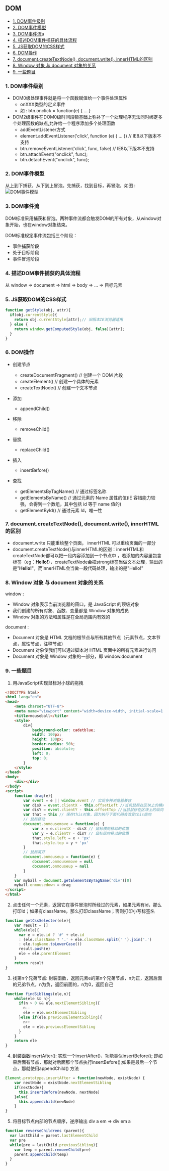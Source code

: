 ## DOM
<!-- TOC -->  
- [1. DOM事件级别](#1-dom事件级别)   
- [2. DOM事件模型](#2-dom事件模型)    
- [3. DOM事件流](#3-dom事件流)a    
- [4. 描述DOM事件捕获的具体流程](#4-描述dom事件捕获的具体流程)   
- [5. JS获取DOM的CSS样式](#5-js获取dom的css样式)   
- [6. DOM操作](#6-dom操作) 
- [7. document.createTextNode(), document.write(), innerHTML的区别](#7-documentcreatetextnode-documentwrite-innerhtml的区别)   
- [8. Window 对象 与 document 对象的关系](#8-window-对象-与-document-对象的关系)  
- [9. 一些题目](#9-一些题目)
<!-- /TOC -->
### 1. DOM事件级别
- DOM0级处理事件就是将一个函数赋值给一个事件处理属性
   - onXXX类型的定义事件
   - 如 : btn.onclick = function(e) { ... }
- DOM2级事件在DOM0级时间段额基础上弥补了一个处理程序无法同时绑定多个处理函数的缺点,允许给一个程序添加多个处理函数
    - addEventListener方式
    - element.addEventListener('click', function (e) { ... }) // IE8以下版本不支持
    - btn.removeEventListener('click', func, false) // IE8以下版本不支持
    - btn.attachEvent("onclick", func);
    - btn.detachEvent("onclick", func); 

### 2. DOM事件模型
从上到下捕获，从下到上冒泡。先捕获，找到目标，再冒泡，如图 :
![DOM事件模型](../img/dom事件模型.jpg)

### 3. DOM事件流
DOM标准采用捕获和冒泡。两种事件流都会触发DOM的所有对象，从window对象开始，也在window对象结束。

DOM标准规定事件流包括三个阶段：
- 事件捕获阶段
- 处于目标阶段
- 事件冒泡阶段

### 4. 描述DOM事件捕获的具体流程
从 window => document => html => body => ... => 目标元素

### 5. JS获取DOM的CSS样式
```js
function getStyle(obj, attr){
  if(obj.currentStyle){
    return obj.currentStyle[attr];// 旧版本IE浏览器适用
  } else {
    return window.getComputedStyle(obj, false)[attr];
  }
}
```

### 6. DOM操作
- 创建节点
  - createDocumentFragment() // 创建一个 DOM 片段
  - createElement() // 创建一个具体的元素
  - createTextNode() // 创建一个文本节点

- 添加
  - appendChild() 

- 移除
  - removeChild()

- 替换
  - replaceChild()

- 插入
  - insertBefore()

- 查找
  - getElementsByTagName() // 通过标签名称
  - getElementsByName() // 通过元素的 Name 属性的值(IE 容错能力较强，会得到一个数组，其中包括 id 等于 name 值的)
  - getElementById() // 通过元素 Id，唯一性

### 7. document.createTextNode(), document.write(), innerHTML的区别
- document.write 只能重绘整个页面， innerHTML 可以重绘页面的一部分
- document.createTextNode()与innerHTML的区别：innerHTML和createTextNode都可以把一段内容添加到一个节点中 ，若添加的内容里包含标签（eg：<strong>Hello!</strong>），createTextNode会把strong标签当做文本处理，输出的是"<strong>Hello!</strong>"，而innerHTML会当做一段代码处理，输出的是"Hello!"

### 8. Window 对象 与 document 对象的关系
window :
 - Window 对象表示当前浏览器的窗口，是 JavaScript 的顶级对象
 - 我们创建的所有对象、函数、变量都是 Window 对象的成员
 - Window 对象的方法和属性是在全局范围内有效的

document :
 - Document 对象是 HTML 文档的根节点与所有其他节点（元素节点，文本节点，属性节点，注释节点）
 - Document 对象使我们可以通过脚本对 HTML 页面中的所有元素进行访问
 - Document 对象是 Window 对象的一部分，即 window.document

### 9. 一些题目
1. 用JavaScript实现鼠标对小球的拖拽
```html
<!DOCTYPE html>
<html lang="en">
<head>
    <meta charset="UTF-8">
    <meta name="viewport" content="width=device-width, initial-scale=1.0">
    <title>mouseball</title>
    <style>
        div{
            background-color: cadetblue;
            width: 100px;
            height: 100px;
            border-radius: 50%;
            position: absolute;
            left: 0;
            top: 0;
        }
    </style>
</head>
<body>
    <div></div>
</body>
<script>
    function drag(e){
        var event = e || window.event // 实现多种浏览器兼容
        var disX = event.clientX - this.offsetLeft //当前鼠标在区块上的横向相对位置
        var disY = event.clientY - this.offsetTop //当前鼠标在区块上的纵向相对位置
        var that = this // 保存this对象，因为执行下面代码会改变this指向
        // 鼠标移动
        document.onmousemove = function(e) {
            var x = e.clientX - disX // 鼠标横向移动的位置
            var y = e.clientY - disY // 鼠标纵向移动的位置
            that.style.left = x + 'px'
            that.style.top = y + 'px'
        }
        // 鼠标离开
        document.onmouseup = function(e) {
            document.onmousemove = null
            document.onmouseup = null
        }
    }
    var myball = document.getElementsByTagName('div')[0]
    myball.onmousedown = drag
</script>
</html>
```

2. 点击任何一个元素，返回它在事件冒泡时所经过的元素，如果元素有id，那么打印id；如果有className，那么打印className；否则打印小写标签名
```js
function getCssSelecter(ele){
    var result = []
    while(ele){
      var e = ele.id ? '#' + ele.id 
      : (ele.className ? '.' + ele.className.split(' ').join('.') 
      : ele.tagName.toLowerCase())
      result.push(e)
      ele = ele.parentElement
    }
    return result
}
```

3. 找第n个兄弟节点: 封装函数，返回元素e的第n个兄弟节点，n为正，返回后面的兄弟节点，n为负，返回前面的，n为0，返回自己
```js
function findSiblings(ele,n){
    while(ele && n){
      if(n > 0 && ele.nextElementSibling){
        n--
        ele = ele.nextElementSibling
      }else if(ele.previousElementSibling){
        n++
        ele = ele.previousElementSibling
      }
    }
    return ele
}
```

4. 封装函数insertAfter(): 实现一个insertAfter()，功能类似insertBefore(); 即如果后面有节点，那就对后面那个节点执行insertBefore();如果是最后一个节点，那就使用appendChild() 方法
```js
Element.prototype.insertAfter = function(newNode, existNode) {
    var nextNode = existNode.nextElementSibling
    if(nextNode){
      this.insertBefore(newNode, nextNode)
    }else{
      this.appendchild(newNode)
    }
}  
```

5. 将目标节点内部的节点顺序，逆序输出 div a em => div em a
```js
function reverseChildrens (parent){
  var lastChild = parent.lastElementChild
  var pre
  while(pre = lastChild.previousSibling){
    var temp = parent.removeChild(pre)
    parent.appendChild(temp)
  }
}
```